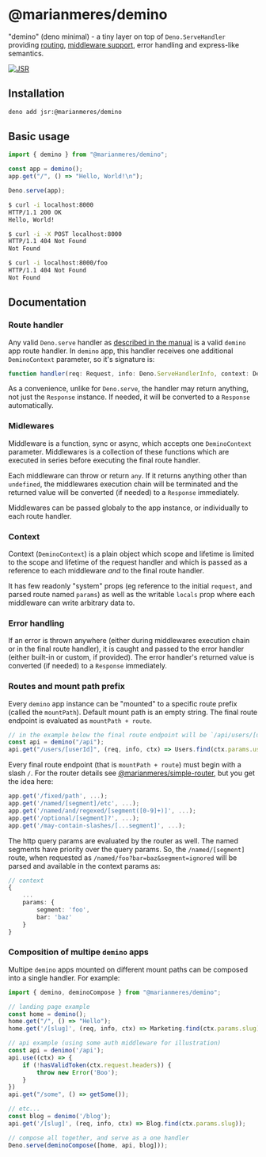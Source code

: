 # @marianmeres/demino

"demino" (deno minimal) - a tiny layer on top of `Deno.ServeHandler` providing 
[routing](https://github.com/marianmeres/simple-router), 
[middleware support](https://github.com/marianmeres/midware),
error handling 
and express-like semantics.

[![JSR](https://jsr.io/badges/@marianmeres/demino)](https://jsr.io/@marianmeres/demino)

## Installation

```sh
deno add jsr:@marianmeres/demino
```

## Basic usage

```ts
import { demino } from "@marianmeres/demino";

const app = demino();
app.get("/", () => "Hello, World!\n");

Deno.serve(app);
```
```sh
$ curl -i localhost:8000
HTTP/1.1 200 OK
Hello, World!

$ curl -i -X POST localhost:8000
HTTP/1.1 404 Not Found
Not Found

$ curl -i localhost:8000/foo
HTTP/1.1 404 Not Found
Not Found
```

## Documentation

### Route handler

Any valid `Deno.serve` handler as [described in the manual](https://docs.deno.com/runtime/fundamentals/http_server/) is a valid `demino` app route handler. In `demino` app, this handler receives one additional `DeminoContext` parameter, so it's signature is:

```typescript
function handler(req: Request, info: Deno.ServeHandlerInfo, context: DeminoContext): any;
```

As a convenience, unlike for `Deno.serve`, the handler may return anything, not just the `Response` instance. If needed, it will be converted to a `Response` automatically.

### Midlewares

Middleware is a function, sync or async, which accepts one `DeminoContext` parameter. Middlewares is a collection of these functions which are executed in series before executing the final route handler.

Each middleware can throw or return `any`. If it returns anything other than `undefined`, the middlewares execution chain will be terminated and the returned value will be converted (if needed) to a `Response` immediately.

Middlewares can be passed globaly to the app instance, or individually to each route handler.

### Context

Context (`DeminoContext`) is a plain object which scope and lifetime is limited to the scope and lifetime of the request handler and which is passed as a reference to each middleware _and_ to the final route handler. 

It has few readonly "system" props (eg reference to the initial `request`, and parsed route named `params`) as well as the writable `locals` prop where each middleware can write arbitrary data to.

### Error handling

If an error is thrown anywhere (either during middlewares execution chain or in the final route handler), it is caught and passed to the error handler (either built-in or custom, if provided). The error handler's returned value is converted (if needed) to a `Response` immediately.

### Routes and mount path prefix

Every `demino` app instance can be "mounted" to a specific route prefix (called the `mountPath`). Default mount path is an empty string. The final route endpoint is evaluated as `mountPath + route`.

```typescript
// in the example below the final route endpoint will be `/api/users/[userId]`
const api = demino("/api");
api.get("/users/[userId]", (req, info, ctx) => Users.find(ctx.params.userId))
```

Every final route endpoint (that is `mountPath + route`) must begin with a slash `/`. For the router details see [@marianmeres/simple-router](https://github.com/marianmeres/simple-router), but you get the idea here:

```typescript
app.get('/fixed/path', ...);
app.get('/named/[segment]/etc', ...);
app.get('/named/and/regexed/[segment([0-9]+)]', ...);
app.get('/optional/[segment]?', ...);
app.get('/may-contain-slashes/[...segment]', ...);
```

The http query params are evaluated by the router as well. The named segments have priority over the query params. So, the `/named/[segment]` route, when requested as `/named/foo?bar=baz&segment=ignored` will be parsed and available in the context params as:
```typescript
// context
{
    ...
    params: {
        segment: 'foo',
        bar: 'baz'
    }
}
```

### Composition of multipe `demino` apps

Multipe `demino` apps mounted on different mount paths can be composed into a single handler. For example:

```typescript
import { demino, deminoCompose } from "@marianmeres/demino";

// landing page example
const home = demino();
home.get("/", () => "Hello");
home.get('/[slug]', (req, info, ctx) => Marketing.find(ctx.params.slug));

// api example (using some auth middleware for illustration)
const api = denimo('/api');
api.use((ctx) => {
    if (!hasValidToken(ctx.request.headers)) {
        throw new Error('Boo');
    }
})
api.get("/some", () => getSome());

// etc...
const blog = denimo('/blog');
api.get('/[slug]', (req, info, ctx) => Blog.find(ctx.params.slug));

// compose all together, and serve as a one handler
Deno.serve(deminoCompose([home, api, blog]));
```